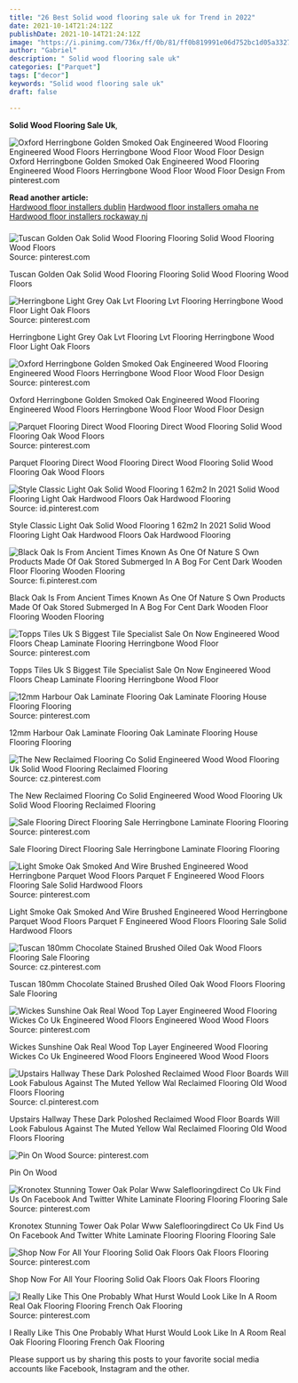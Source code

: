 ```yaml
---
title: "26 Best Solid wood flooring sale uk for Trend in 2022"
date: 2021-10-14T21:24:12Z
publishDate: 2021-10-14T21:24:12Z
image: "https://i.pinimg.com/736x/ff/0b/81/ff0b819991e06d752bc1d05a332713ea--oak-wood-flooring-flooring-ideas.jpg"
author: "Gabriel"
description: " Solid wood flooring sale uk"
categories: ["Parquet"]
tags: ["decor"]
keywords: "Solid wood flooring sale uk"
draft: false

---
```

<!-- Head tag Code -->
**Solid Wood Flooring Sale Uk**, 

![Oxford Herringbone Golden Smoked Oak Engineered Wood Flooring Engineered Wood Floors Herringbone Wood Floor Wood Floor Design](https://i.pinimg.com/originals/da/6a/f1/da6af11f376089c6176491a53b7a82dc.jpg "Oxford Herringbone Golden Smoked Oak Engineered Wood Flooring Engineered Wood Floors Herringbone Wood Floor Wood Floor Design")
Oxford Herringbone Golden Smoked Oak Engineered Wood Flooring Engineered Wood Floors Herringbone Wood Floor Wood Floor Design From pinterest.com

**Read another article:**  
[Hardwood floor installers dublin](/hardwood-floor-installers-dublin/)
[Hardwood floor installers omaha ne](/hardwood-floor-installers-omaha-ne/)
[Hardwood floor installers rockaway nj](/hardwood-floor-installers-rockaway-nj/)




### 

 


![Tuscan Golden Oak Solid Wood Flooring Flooring Solid Wood Flooring Wood Floors](https://i.pinimg.com/originals/23/27/fa/2327fa285d67aceeb835647bd6706ad4.jpg "Tuscan Golden Oak Solid Wood Flooring Flooring Solid Wood Flooring Wood Floors")
Source: pinterest.com

Tuscan Golden Oak Solid Wood Flooring Flooring Solid Wood Flooring Wood Floors  

![Herringbone Light Grey Oak Lvt Flooring Lvt Flooring Herringbone Wood Floor Light Oak Floors](https://i.pinimg.com/originals/02/78/74/0278748c9319748a5562a8a94b9686a6.jpg "Herringbone Light Grey Oak Lvt Flooring Lvt Flooring Herringbone Wood Floor Light Oak Floors")
Source: pinterest.com

Herringbone Light Grey Oak Lvt Flooring Lvt Flooring Herringbone Wood Floor Light Oak Floors  

![Oxford Herringbone Golden Smoked Oak Engineered Wood Flooring Engineered Wood Floors Herringbone Wood Floor Wood Floor Design](https://i.pinimg.com/originals/da/6a/f1/da6af11f376089c6176491a53b7a82dc.jpg "Oxford Herringbone Golden Smoked Oak Engineered Wood Flooring Engineered Wood Floors Herringbone Wood Floor Wood Floor Design")
Source: pinterest.com

Oxford Herringbone Golden Smoked Oak Engineered Wood Flooring Engineered Wood Floors Herringbone Wood Floor Wood Floor Design  

![Parquet Flooring Direct Wood Flooring Direct Wood Flooring Solid Wood Flooring Oak Wood Floors](https://i.pinimg.com/564x/7d/0a/9d/7d0a9dbb1a6e0efb526d4bf3daa03b93.jpg "Parquet Flooring Direct Wood Flooring Direct Wood Flooring Solid Wood Flooring Oak Wood Floors")
Source: pinterest.com

Parquet Flooring Direct Wood Flooring Direct Wood Flooring Solid Wood Flooring Oak Wood Floors  

![Style Classic Light Oak Solid Wood Flooring 1 62m2 In 2021 Solid Wood Flooring Light Oak Hardwood Floors Oak Hardwood Flooring](https://i.pinimg.com/474x/11/7f/e3/117fe3852740e8dcec583980f7915733.jpg "Style Classic Light Oak Solid Wood Flooring 1 62m2 In 2021 Solid Wood Flooring Light Oak Hardwood Floors Oak Hardwood Flooring")
Source: id.pinterest.com

Style Classic Light Oak Solid Wood Flooring 1 62m2 In 2021 Solid Wood Flooring Light Oak Hardwood Floors Oak Hardwood Flooring  

![Black Oak Is From Ancient Times Known As One Of Nature S Own Products Made Of Oak Stored Submerged In A Bog For Cent Dark Wooden Floor Flooring Wooden Flooring](https://i.pinimg.com/474x/0d/20/5d/0d205d19022616003a0c8cafe2ce9997.jpg "Black Oak Is From Ancient Times Known As One Of Nature S Own Products Made Of Oak Stored Submerged In A Bog For Cent Dark Wooden Floor Flooring Wooden Flooring")
Source: fi.pinterest.com

Black Oak Is From Ancient Times Known As One Of Nature S Own Products Made Of Oak Stored Submerged In A Bog For Cent Dark Wooden Floor Flooring Wooden Flooring  

![Topps Tiles Uk S Biggest Tile Specialist Sale On Now Engineered Wood Floors Cheap Laminate Flooring Herringbone Wood Floor](https://i.pinimg.com/originals/d8/70/a6/d870a605f01997f6255695189275e241.jpg "Topps Tiles Uk S Biggest Tile Specialist Sale On Now Engineered Wood Floors Cheap Laminate Flooring Herringbone Wood Floor")
Source: pinterest.com

Topps Tiles Uk S Biggest Tile Specialist Sale On Now Engineered Wood Floors Cheap Laminate Flooring Herringbone Wood Floor  

![12mm Harbour Oak Laminate Flooring Oak Laminate Flooring House Flooring Flooring](https://i.pinimg.com/originals/bb/55/93/bb55933b0cc71522b89ed49336984cb6.png "12mm Harbour Oak Laminate Flooring Oak Laminate Flooring House Flooring Flooring")
Source: pinterest.com

12mm Harbour Oak Laminate Flooring Oak Laminate Flooring House Flooring Flooring  

![The New Reclaimed Flooring Co Solid Engineered Wood Wood Flooring Uk Solid Wood Flooring Reclaimed Flooring](https://i.pinimg.com/originals/b9/7a/7a/b97a7a7964f391fb739501b0bd05f070.jpg "The New Reclaimed Flooring Co Solid Engineered Wood Wood Flooring Uk Solid Wood Flooring Reclaimed Flooring")
Source: cz.pinterest.com

The New Reclaimed Flooring Co Solid Engineered Wood Wood Flooring Uk Solid Wood Flooring Reclaimed Flooring  

![Sale Flooring Direct Flooring Sale Herringbone Laminate Flooring Flooring](https://i.pinimg.com/originals/72/a2/1f/72a21f17a87bd9a893e7da667a27b413.png "Sale Flooring Direct Flooring Sale Herringbone Laminate Flooring Flooring")
Source: pinterest.com

Sale Flooring Direct Flooring Sale Herringbone Laminate Flooring Flooring  

![Light Smoke Oak Smoked And Wire Brushed Engineered Wood Herringbone Parquet Wood Floors Parquet F Engineered Wood Floors Flooring Sale Solid Hardwood Floors](https://i.pinimg.com/originals/3a/87/8e/3a878eaa3a92ce748c030a2a6a2fbd4d.jpg "Light Smoke Oak Smoked And Wire Brushed Engineered Wood Herringbone Parquet Wood Floors Parquet F Engineered Wood Floors Flooring Sale Solid Hardwood Floors")
Source: pinterest.com

Light Smoke Oak Smoked And Wire Brushed Engineered Wood Herringbone Parquet Wood Floors Parquet F Engineered Wood Floors Flooring Sale Solid Hardwood Floors  

![Tuscan 180mm Chocolate Stained Brushed Oiled Oak Wood Floors Flooring Sale Flooring](https://i.pinimg.com/originals/9e/dd/4b/9edd4bfff42ffd3155e5aa48f626e787.jpg "Tuscan 180mm Chocolate Stained Brushed Oiled Oak Wood Floors Flooring Sale Flooring")
Source: cz.pinterest.com

Tuscan 180mm Chocolate Stained Brushed Oiled Oak Wood Floors Flooring Sale Flooring  

![Wickes Sunshine Oak Real Wood Top Layer Engineered Wood Flooring Wickes Co Uk Engineered Wood Floors Engineered Wood Wood Floors](https://i.pinimg.com/600x315/7a/97/e9/7a97e9a468a1e6ae04b5a0a25159aa31.jpg "Wickes Sunshine Oak Real Wood Top Layer Engineered Wood Flooring Wickes Co Uk Engineered Wood Floors Engineered Wood Wood Floors")
Source: pinterest.com

Wickes Sunshine Oak Real Wood Top Layer Engineered Wood Flooring Wickes Co Uk Engineered Wood Floors Engineered Wood Wood Floors  

![Upstairs Hallway These Dark Poloshed Reclaimed Wood Floor Boards Will Look Fabulous Against The Muted Yellow Wal Reclaimed Flooring Old Wood Floors Flooring](https://i.pinimg.com/originals/bf/5a/e0/bf5ae06164735b8c0a5005a6f685d622.jpg "Upstairs Hallway These Dark Poloshed Reclaimed Wood Floor Boards Will Look Fabulous Against The Muted Yellow Wal Reclaimed Flooring Old Wood Floors Flooring")
Source: cl.pinterest.com

Upstairs Hallway These Dark Poloshed Reclaimed Wood Floor Boards Will Look Fabulous Against The Muted Yellow Wal Reclaimed Flooring Old Wood Floors Flooring  

![Pin On Wood](https://i.pinimg.com/originals/e2/f3/8a/e2f38a51d4f88c3cae97de110b8ed0c9.jpg "Pin On Wood")
Source: pinterest.com

Pin On Wood  

![Kronotex Stunning Tower Oak Polar Www Saleflooringdirect Co Uk Find Us On Facebook And Twitter White Laminate Flooring Flooring Flooring Sale](https://i.pinimg.com/originals/40/70/ae/4070ae2c6b9c7cf4d1a86e9e6c31b73f.jpg "Kronotex Stunning Tower Oak Polar Www Saleflooringdirect Co Uk Find Us On Facebook And Twitter White Laminate Flooring Flooring Flooring Sale")
Source: pinterest.com

Kronotex Stunning Tower Oak Polar Www Saleflooringdirect Co Uk Find Us On Facebook And Twitter White Laminate Flooring Flooring Flooring Sale  

![Shop Now For All Your Flooring Solid Oak Floors Oak Floors Flooring](https://i.pinimg.com/originals/d9/24/d8/d924d825a5518f6a289fe0152e17d89f.jpg "Shop Now For All Your Flooring Solid Oak Floors Oak Floors Flooring")
Source: pinterest.com

Shop Now For All Your Flooring Solid Oak Floors Oak Floors Flooring  

![I Really Like This One Probably What Hurst Would Look Like In A Room Real Oak Flooring Flooring French Oak Flooring](https://i.pinimg.com/736x/ff/0b/81/ff0b819991e06d752bc1d05a332713ea--oak-wood-flooring-flooring-ideas.jpg "I Really Like This One Probably What Hurst Would Look Like In A Room Real Oak Flooring Flooring French Oak Flooring")
Source: pinterest.com

I Really Like This One Probably What Hurst Would Look Like In A Room Real Oak Flooring Flooring French Oak Flooring  

Please support us by sharing this posts to your favorite social media accounts like Facebook, Instagram and the other.

